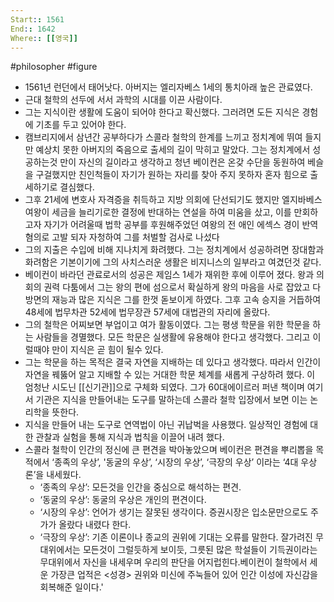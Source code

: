 ```yaml
---
Start:: 1561
End:: 1642
Where:: [[영국]]
---
```

#philosopher #figure
- 1561년 런던에서 태어낫다. 아버지는 엘리자베스 1세의 통치아래 높은 관료였다.
- 근대 철학의 선두에 서서 과학의 시대를 이끈 사람이다.
- 그는 지식이란 생활에 도움이 되어야 한다고 확신했다. 그러려면 도든 지식은 경험에 기초를 두고 있어야 한다.
- 캠브리지에서 삼년간 공부하다가 스콜라 철학의 한계를 느끼고 정치계에 뛰여 들지만 예상치 못한 아버지의 죽음으로 출세의 길이 막히고 말았다. 그는 정치계에서 성공하는것 만이 자신의 길이라고 생각하고 청년 베이컨은 온갖 수단을 동원하여 베슬을 구걸했지만 친인척들이 자기가 원하는 자리를 찾아 주지 못하자 혼자 힘으로 출세하기로 결심했다.
- 그후 21세에 변호사 자격증을 취득하고 지방 의회에 단선되기도 했지만 엘지바베스 여왕이 세금을 늘리기로한 결정에 반대하는 연설을 하여 미움을 샀고, 이를 만회하고자 자기가 어려울때 법학 공부를 후원해주었던 여왕의 전 애인 에섹스 경이 반역혐의로 고발 되자 자청하여 그를 처벌할 검사로 나섰다
- 그의 지출은 수입에 비해 지나치게 화려했다. 그는 정치계에서 성공하려면 장대함과 화려함은 기본이기에 그의 사치스러운 생활은 비지니스의 일부라고 여겼던것 같다.
- 베이컨이 바라던 관료로서의 성공은 제임스 1세가 재위한 후에 이루어 졌다. 왕과 의회의 권력 다툼에서 그는 왕의 편에 섬으로서 확실하게 왕의 마음을 사로 잡았고 다방면의 재능과 많은 지식은 그를 한껏 돋보이게 하였다. 그후 고속 승지을 거듭하여 48세에 법무차관 52세에 법무장관 57세에 대법관의 자리에 올랐다.
- 그의 철학은 어찌보면 부업이고 여가 활동이였다. 그는 평생 학문을 위한 학문을 하는 사람들을 경멸했다. 모든 학문은 실생활에 유용해야 한다고 생각했다. 그리고 이럴때야 만이 지식은 곧 힘이 될수 있다.
- 그는 학문을 하는 목적은 결국 자연을 지배하는 데 있다고 생각했다. 따라서 인간이 자연을 꿰뚫어 알고 지배할 수 있는 거대한 학문 체계를 새롭게 구상하려 했다. 이 엄청난 시도닌 [[신기관]]으로 구체화 되였다. 그가 60대에이르러 퍼낸 책이며 여기서 기관은 지식을 만들어내는 도구를 말하는데 스콜라 철학 입장에서 보면 이는 논리학을 뜻한다.
- 지식을 만들어 내는 도구로 연역법이 아닌 귀납벅을 사용했다. 일상적인 경험에 대한 관찰과 실험을 통해 지식과 법칙을 이끌어 내려 했다.
- 스콜라 철학이 인간의 정신에 큰 편견을 박아놓았으며 베이컨은 편견을 뿌리뽑을 목적에서 ‘종족의 우상’, '동굴의 우상’, ‘시장의 우상’, ‘극장의 우상’ 이라는 ‘4대 우상론’을 내세웠다.
    - ‘종족의 우상’: 모든것을 인간을 중심으로 해석하는 편견.
    - ‘동굴의 우상’: 동굴의 우상은 개인의 편견이다.
    - ‘시장의 우상’: 언어가 생기는 잘못된 생각이다. 증권시장은 입소문만으로도 주가가 올랐다 내렸다 한다.
    - ‘극장의 우상’: 기존 이론이나 종교의 권위에 기대는 오류를 말한다. 잘가려진 무대위에서는 모든것이 그럴듯하게 보이듯, 그릇된 많은 학설들이 기득권이라는 무대위에서 자신을 내세우며 우리의 판단을 어지럽힌다.베이컨이 철학에서 세운 가장큰 업적은 <성경> 권위와 미신에 주눅들어 있어 인간 이성에 자신감을 회복해준 일이다.'
